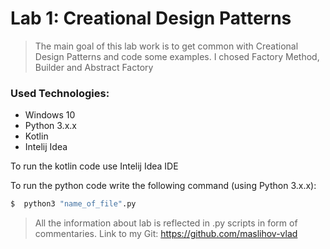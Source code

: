 # Lab 1: Creational Design Patterns

>The main goal of this lab work is to get common with Creational Design Patterns and code some examples. I chosed Factory Method, Builder and Abstract Factory

### Used Technologies:

- Windows 10 
- Python 3.x.x
- Kotlin
- Intelij Idea


To run the kotlin code use Intelij Idea IDE 

To run the python  code write the following command (using Python 3.x.x): 
```sh
$  python3 "name_of_file".py
```
> All the information about lab is reflected in .py scripts in form of commentaries.
> Link to my Git: https://github.com/maslihov-vlad
